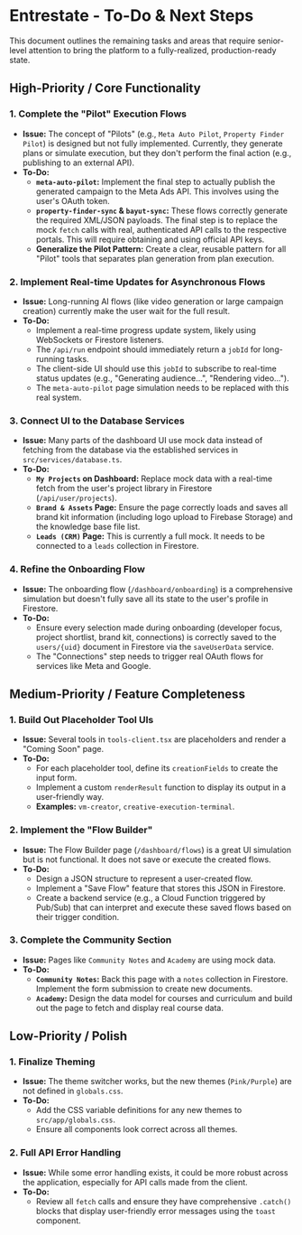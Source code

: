 # Entrestate - To-Do & Next Steps

This document outlines the remaining tasks and areas that require senior-level attention to bring the platform to a fully-realized, production-ready state.

## High-Priority / Core Functionality

### 1. Complete the "Pilot" Execution Flows
- **Issue:** The concept of "Pilots" (e.g., `Meta Auto Pilot`, `Property Finder Pilot`) is designed but not fully implemented. Currently, they generate plans or simulate execution, but they don't perform the final action (e.g., publishing to an external API).
- **To-Do:**
    - **`meta-auto-pilot`:** Implement the final step to actually publish the generated campaign to the Meta Ads API. This involves using the user's OAuth token.
    - **`property-finder-sync` & `bayut-sync`:** These flows correctly generate the required XML/JSON payloads. The final step is to replace the mock `fetch` calls with real, authenticated API calls to the respective portals. This will require obtaining and using official API keys.
    - **Generalize the Pilot Pattern:** Create a clear, reusable pattern for all "Pilot" tools that separates plan generation from plan execution.

### 2. Implement Real-time Updates for Asynchronous Flows
- **Issue:** Long-running AI flows (like video generation or large campaign creation) currently make the user wait for the full result.
- **To-Do:**
    - Implement a real-time progress update system, likely using WebSockets or Firestore listeners.
    - The `/api/run` endpoint should immediately return a `jobId` for long-running tasks.
    - The client-side UI should use this `jobId` to subscribe to real-time status updates (e.g., "Generating audience...", "Rendering video...").
    - The `meta-auto-pilot` page simulation needs to be replaced with this real system.

### 3. Connect UI to the Database Services
- **Issue:** Many parts of the dashboard UI use mock data instead of fetching from the database via the established services in `src/services/database.ts`.
- **To-Do:**
    - **`My Projects` on Dashboard:** Replace mock data with a real-time fetch from the user's project library in Firestore (`/api/user/projects`).
    - **`Brand & Assets` Page:** Ensure the page correctly loads and saves all brand kit information (including logo upload to Firebase Storage) and the knowledge base file list.
    - **`Leads (CRM)` Page:** This is currently a full mock. It needs to be connected to a `leads` collection in Firestore.

### 4. Refine the Onboarding Flow
- **Issue:** The onboarding flow (`/dashboard/onboarding`) is a comprehensive simulation but doesn't fully save all its state to the user's profile in Firestore.
- **To-Do:**
    - Ensure every selection made during onboarding (developer focus, project shortlist, brand kit, connections) is correctly saved to the `users/{uid}` document in Firestore via the `saveUserData` service.
    - The "Connections" step needs to trigger real OAuth flows for services like Meta and Google.

## Medium-Priority / Feature Completeness

### 1. Build Out Placeholder Tool UIs
- **Issue:** Several tools in `tools-client.tsx` are placeholders and render a "Coming Soon" page.
- **To-Do:**
    - For each placeholder tool, define its `creationFields` to create the input form.
    - Implement a custom `renderResult` function to display its output in a user-friendly way.
    - **Examples:** `vm-creator`, `creative-execution-terminal`.

### 2. Implement the "Flow Builder"
- **Issue:** The Flow Builder page (`/dashboard/flows`) is a great UI simulation but is not functional. It does not save or execute the created flows.
- **To-Do:**
    - Design a JSON structure to represent a user-created flow.
    - Implement a "Save Flow" feature that stores this JSON in Firestore.
    - Create a backend service (e.g., a Cloud Function triggered by Pub/Sub) that can interpret and execute these saved flows based on their trigger condition.

### 3. Complete the Community Section
- **Issue:** Pages like `Community Notes` and `Academy` are using mock data.
- **To-Do:**
    - **`Community Notes`:** Back this page with a `notes` collection in Firestore. Implement the form submission to create new documents.
    - **`Academy`:** Design the data model for courses and curriculum and build out the page to fetch and display real course data.

## Low-Priority / Polish

### 1. Finalize Theming
- **Issue:** The theme switcher works, but the new themes (`Pink/Purple`) are not defined in `globals.css`.
- **To-Do:**
    - Add the CSS variable definitions for any new themes to `src/app/globals.css`.
    - Ensure all components look correct across all themes.

### 2. Full API Error Handling
- **Issue:** While some error handling exists, it could be more robust across the application, especially for API calls made from the client.
- **To-Do:**
    - Review all `fetch` calls and ensure they have comprehensive `.catch()` blocks that display user-friendly error messages using the `toast` component.
